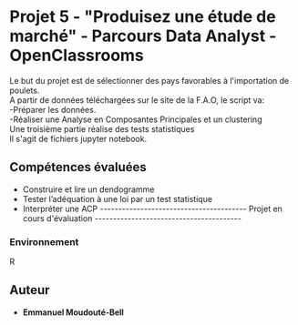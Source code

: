 # Projet 5 - "Produisez une étude de marché" - Parcours Data Analyst - OpenClassrooms

Le but du projet est de sélectionner des pays favorables à l'importation de poulets.  
A partir de données téléchargées sur le site de la F.A.O, le script va:  
-Préparer les données.  
-Réaliser une Analyse en Composantes Principales et un clustering  
Une troisième partie réalise des tests statistiques  
Il s'agit de fichiers jupyter notebook.
  
## Compétences évaluées

- Construire et lire un dendogramme
- Tester l’adéquation à une loi par un test statistique
- Interpréter une ACP
  ---------------------------------------- Projet en cours d'évaluation ----------------------------------------

### Environnement

R


## Auteur

* **Emmanuel Moudouté-Bell**
